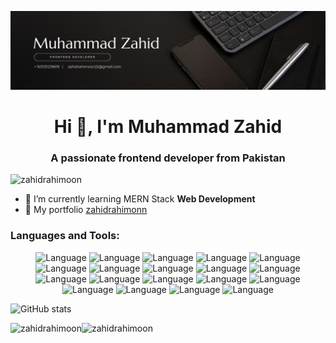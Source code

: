 ![logo](https://github.com/zahidrahimoon/zahidrahimoon/blob/main/mybanner.png)
<h1 align="center">Hi 👋, I'm Muhammad Zahid</h1>
<h3 align="center">A passionate frontend developer from Pakistan</h3>

<p align="left"> <img src="https://komarev.com/ghpvc/?username=zahidrahimoon&label=Profile%20views&color=0e75b6&style=flat" alt="zahidrahimoon" /> </p>

- 🌱 I’m currently learning MERN Stack **Web Development**
- 💼 My portfolio [zahidrahimonn](https://zahidrahimoon.netlify.app/)
</p>

<h3 align="left">Languages and Tools:</h3>
<p align="center">
  <img alt="Language" src="https://img.shields.io/badge/React-20232A?style=for-the-badge&logo=react&logoColor=61DAFB"/>
  <img alt="Language" src="https://img.shields.io/badge/JavaScript-323330?style=for-the-badge&logo=javascript&logoColor=F7DF1E"/>
  <img alt="Language" src="https://img.shields.io/badge/Node.js-43853D?style=for-the-badge&logo=node.js&logoColor=white"/>
  <img alt="Language" src="https://img.shields.io/badge/Express.js-404D59?style=for-the-badge"/>
  <img alt="Language" src="https://img.shields.io/badge/MongoDB-4EA94B?style=for-the-badge&logo=mongodb&logoColor=white"/>
  <img alt="Language" src="https://img.shields.io/badge/CSS-239120?&style=for-the-badge&logo=css3&logoColor=black"/>
  <img alt="Language" src="https://img.shields.io/badge/HTML-239120?style=for-the-badge&logo=html5&logoColor=black"/>
  <img alt="Language" src="https://img.shields.io/badge/CSS3-1572B6?style=for-the-badge&logo=css3&logoColor=white"/>
  <img alt="Language" src="https://img.shields.io/badge/Stripe-626CD9?style=for-the-badge&logo=Stripe&logoColor=white"/>
  <img alt="Language" src="https://img.shields.io/badge/Java-ED8B00?style=for-the-badge&logo=java&logoColor=white"/>
  <img alt="Language" src="https://img.shields.io/badge/Material--UI-0081CB?style=for-the-badge&logo=material-ui&logoColor=white"/>
  <img alt="Language" src="https://img.shields.io/badge/Bootstrap-563D7C?style=for-the-badge&logo=bootstrap&logoColor=white"/>
  <img alt="Language" src="https://img.shields.io/badge/Tailwind_CSS-38B2AC?style=for-the-badge&logo=tailwind-css&logoColor=white"/>
  <img alt="Language" src="https://img.shields.io/badge/Git-F05032?style=for-the-badge&logo=git&logoColor=white"/>
  <img alt="Language" src="https://img.shields.io/badge/GitHub-181717?style=for-the-badge&logo=github&logoColor=white"/>
  <img alt="Language" src="https://img.shields.io/badge/C++-00599C?style=for-the-badge&logo=c%2B%2B&logoColor=white"/>
  <img alt="Language" src="https://img.shields.io/badge/C-00599C?style=for-the-badge&logo=c&logoColor=white"/>
  <img alt="Language" src="https://img.shields.io/badge/TypeScript-007ACC?style=for-the-badge&logo=typescript&logoColor=white"/>
  <img alt="Language" src="https://img.shields.io/badge/SQL-025E8C?style=for-the-badge&logo=amazon-dynamodb&logoColor=white"/>
</p>

![GitHub stats](https://github-readme-stats.vercel.app/api?username=zahidrahimoon&show_icons=true&count_private=true)
<p><img align="left" src="https://github-readme-stats.vercel.app/api/top-langs?username=zahidrahimoon&show_icons=true&locale=en&layout=compact" alt="zahidrahimoon" /></p>
<p><img align="left" src="https://github-readme-streak-stats.herokuapp.com/?user=zahidrahimoon&" alt="zahidrahimoon" /></p>

